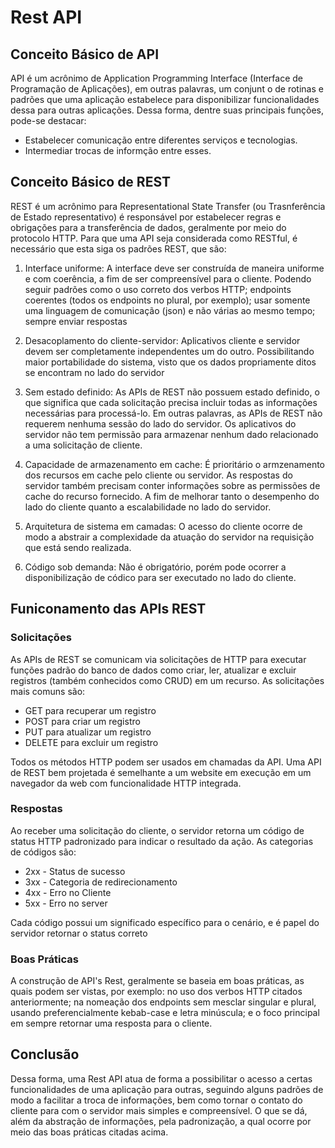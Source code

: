# Rest API
## Conceito Básico de API
  API é um acrônimo de Application Programming Interface (Interface de Programação de Aplicações), em outras palavras, um conjunt o de rotinas e padrões que uma aplicação estabelece para disponibilizar funcionalidades dessa para outras aplicações. Dessa forma, dentre suas principais funções, pode-se destacar: 

  * Estabelecer comunicação entre diferentes serviços e tecnologias.
  * Intermediar trocas de informção entre esses.

## Conceito Básico de REST

  REST é um acrônimo para Representational State Transfer (ou Trasnferência de Estado representativo) é responsável por estabelecer regras e obrigações para a transferência de dados, geralmente por meio do protocolo HTTP. Para que uma API seja considerada como RESTful, é necessário que esta siga os padrões REST, que são: 
  
  1. Interface uniforme: A interface deve ser construída de maneira uniforme e com coerência, a fim de ser compreensível para o cliente. Podendo seguir padrões como o uso correto dos verbos HTTP; endpoints coerentes (todos os endpoints no plural, por exemplo); usar somente uma linguagem de comunicação (json) e não várias ao mesmo tempo; sempre enviar respostas 
 
  2. Desacoplamento do cliente-servidor: Aplicativos cliente e servidor devem ser completamente independentes um do outro. Possibilitando maior portabilidade do sistema, visto que os dados propriamente ditos se encontram no lado do servidor

  3. Sem estado definido: As APIs de REST não possuem estado definido, o que significa que cada solicitação precisa incluir todas as informações necessárias para processá-lo. Em outras palavras, as APIs de REST não requerem nenhuma sessão do lado do servidor. Os aplicativos do servidor não tem permissão para armazenar nenhum dado relacionado a uma solicitação de cliente.

  4. Capacidade de armazenamento em cache: É prioritário o armzenamento dos recursos em cache pelo cliente ou servidor. As respostas do servidor também precisam conter informações sobre as permissões de cache do recurso fornecido.  A fim de melhorar tanto o desempenho do lado do cliente quanto a escalabilidade no lado do servidor.

  5. Arquitetura de sistema em camadas: O acesso do cliente ocorre de modo a abstrair a complexidade da atuação do servidor na requisição que está sendo realizada.
     
  6. Código sob demanda: Não é obrigatório, porém pode ocorrer a disponibilização de códico para ser executado no lado do cliente.

## Funiconamento das APIs REST

  ### Solicitações
  As APIs de REST se comunicam via solicitações de HTTP para executar funções padrão do banco de dados como criar, ler, atualizar e excluir registros (também conhecidos como CRUD) em um recurso. As solicitações mais comuns são: 
  
  * GET para recuperar um registro 
  * POST para criar um registro
  * PUT para atualizar um registro 
  * DELETE para excluir um registro
  
  Todos os métodos HTTP podem ser usados em chamadas da API. Uma API de REST bem projetada é semelhante a um website em execução em um navegador da web com funcionalidade HTTP integrada.

  ### Respostas 
  Ao receber uma solicitação do cliente, o servidor retorna um código de status HTTP padronizado para indicar o resultado da ação. As categorias de códigos são:

  * 2xx - Status de sucesso
  * 3xx - Categoria de redirecionamento
  * 4xx - Erro no Cliente
  * 5xx - Erro no server
  
  Cada código possui um significado específico para o cenário, e é papel do servidor retornar o status correto
  
  ### Boas Práticas
  A construção de API's Rest, geralmente se baseia em boas práticas, as quais podem ser vistas, por exemplo: no uso dos verbos HTTP citados anteriormente; na nomeação dos endpoints sem mesclar singular e plural, usando preferencialmente kebab-case e letra minúscula; e o foco principal em sempre retornar uma resposta para o cliente.
  
## Conclusão
  Dessa forma, uma Rest API atua de forma a possibilitar o acesso a certas funcionalidades de uma aplicação para outras, seguindo alguns padrões de modo a facilitar a troca de informações, bem como tornar o contato do cliente para com o servidor mais simples e compreensível. O que se dá, além da abstração de informações, pela padronização, a qual ocorre por meio das boas práticas citadas acima.
